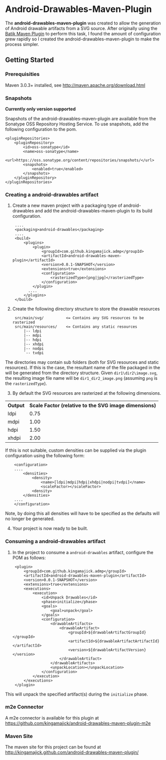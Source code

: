 # Android-Drawables-Maven-Plugin

The **android-drawables-maven-plugin** was created to allow the generation of Android drawable artifacts from a SVG source.  After originally using the [Batik Maven Plugin](http://mojo.codehaus.org/batik-maven-plugin/) to perform this task, I found the amount of configuration grew rapidly so I created the android-drawables-maven-plugin to make the process simpler.

## Getting Started

### Prerequisities

Maven 3.0.3+ installed, see http://maven.apache.org/download.html

### Snapshots

**Currently only version supported**

Snapshots of the android-drawables-maven-plugin are available from the Sonatype OSS Repository Hosting Service.  To use snapshots, add the following configuration to the pom.


    <pluginRepositories>
        <pluginRepository>
            <id>oss-sonatype</id>
            <name>oss-sonatype</name>
            <url>https://oss.sonatype.org/content/repositories/snapshots/</url>
            <snapshots>
                <enabled>true</enabled>
            </snapshots>
        </pluginRepository>
    </pluginRepositories>


### Creating a android-drawables artifact

1. Create a new maven project with a packaging type of android-drawables and add the android-drawables-maven-plugin to its build configuration.

        ....    
        <packaging>android-drawables</packaging>  
        ....
        <build>
            <plugins>
                <plugin>
                    <groupId>com.github.kingamajick.admp</groupId>
                    <artifactId>android-drawables-maven-plugin</artifactId>
                    <version>0.0.1-SNAPSHOT</version>
                    <extensions>true</extensions>
                    <configuration>
                        <rasterizedType>[png|jpg]</rasterizedType>
                    </configuration>
                </plugin>
              ....
            </plugins>
        </build>

2. Create the following directory structure to store the drawable resources  

        src/main/svg/          <= Contains any SVG resources to be rasterized
        src/main/resources/    <= Contains any static resources
            |-- ldpi
            |-- mdpi
            |-- hdpi
            |-- xhdpi
            |-- nodpi
            `-- tvdpi

The directories may contain sub folders (both for SVG resources and static resources).  If this is the case, the resultant name of the file packaged in the will be generated from the directory structure.  Given ```dir1\dir2\image.svg```, the resulting image file name will be ```dir1_dir2_image.png``` (assuming ```png``` is the ```rasterizedType```).

3. By default the SVG resources are rasterized at the following dimensions.
<table>
  <tr>
    <th>Output</th><th>Scale Factor (relative to the SVG image dimensions)</th>
  </tr>
  <tr>
    <td>ldpi</td><td>0.75</td>
  </tr>
  <tr>
    <td>mdpi</td><td>1.00</td>
  </tr>
  <tr>
    <td>hdpi</td><td>1.50</td>
  </tr>
  <tr>
    <td>xhdpi</td><td>2.00</td>
  </tr>
</table>
If this is not suitable, custom densities can be supplied via the plugin configuration using the following form:

        <configuration>
        ....
            <densities>
                <density>
                    <name>[ldpi|mdpi|hdpi|xhdpi|nodpi|tvdpi]</name>
                    <scaleFactor></scaleFactor>
                <density>
            </densities>
        ....
        </configuration>

Note, by doing this all densities will have to be specified as the defaults will no longer be generated.

4. Your project is now ready to be built.

### Consuming a android-drawables artifact

1. In the project to consume a ```android-drawables``` artifact, configure the POM as follows:

        <plugin>
            <groupId>com.github.kingamajick.admp</groupId>
            <artifactId>android-drawables-maven-plugin</artifactId>
            <version>0.0.1-SNAPSHOT</version>
            <extensions>true</extensions>
            <executions>
                <execution>
                    <id>Unpack Drawables</id>
                    <phase>initialize</phase>
                    <goals>
                        <goal>unpack</goal>
                    </goals>
                    <configuration>
                        <drawableArtifacts>
                            <drawableArtifact>
                                <groupId>${drawableArtifactGroupId}</groupId>
                                <artifactId>${drawableArtifactArtifactId}</artifactId>
                                <version>${drawableArtifactVersion}</version>
                            </drawableArtifact>
                        </drawableArtifacts>
                        <unpackLocation></unpackLocation>
                    </configuration>
                </execution>
            </executions>
        </plugin>

This will unpack the specified artifact(s) during the ```initialize``` phase.

### m2e Connector

A m2e connector is available for this plugin at https://github.com/kingamajick/android-drawables-maven-plugin-m2e

### Maven Site

The maven site for this project can be found at http://kingamajick.github.com/android-drawables-maven-plugin/






